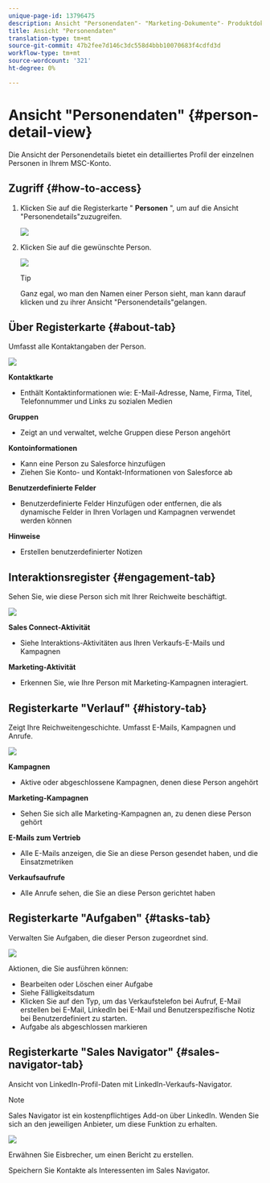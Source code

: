 ```yaml
---
unique-page-id: 13796475
description: Ansicht "Personendaten"- "Marketing-Dokumente"- Produktdokumentation
title: Ansicht "Personendaten"
translation-type: tm+mt
source-git-commit: 47b2fee7d146c3dc558d4bbb10070683f4cdfd3d
workflow-type: tm+mt
source-wordcount: '321'
ht-degree: 0%

---
```



# Ansicht &quot;Personendaten&quot; {#person-detail-view}

Die Ansicht der Personendetails bietet ein detailliertes Profil der einzelnen Personen in Ihrem MSC-Konto.

## Zugriff {#how-to-access}

1. Klicken Sie auf die Registerkarte &quot; **Personen** &quot;, um auf die Ansicht &quot;Personendetails&quot;zuzugreifen.

   ![](assets/people-tab.png)

1. Klicken Sie auf die gewünschte Person.

   ![](assets/select-contact.png)

   >[!TIP]
   >
   >Ganz egal, wo man den Namen einer Person sieht, man kann darauf klicken und zu ihrer Ansicht &quot;Personendetails&quot;gelangen.

## Über Registerkarte {#about-tab}

Umfasst alle Kontaktangaben der Person.

![](assets/about.jpg)

**Kontaktkarte**

* Enthält Kontaktinformationen wie: E-Mail-Adresse, Name, Firma, Titel, Telefonnummer und Links zu sozialen Medien

**Gruppen**

* Zeigt an und verwaltet, welche Gruppen diese Person angehört

**Kontoinformationen**

* Kann eine Person zu Salesforce hinzufügen
* Ziehen Sie Konto- und Kontakt-Informationen von Salesforce ab

**Benutzerdefinierte Felder**

* Benutzerdefinierte Felder Hinzufügen oder entfernen, die als dynamische Felder in Ihren Vorlagen und Kampagnen verwendet werden können

**Hinweise**

* Erstellen benutzerdefinierter Notizen

## Interaktionsregister {#engagement-tab}

Sehen Sie, wie diese Person sich mit Ihrer Reichweite beschäftigt.

![](assets/engagement.jpg)

**Sales Connect-Aktivität**

* Siehe Interaktions-Aktivitäten aus Ihren Verkaufs-E-Mails und Kampagnen

**Marketing-Aktivität**

* Erkennen Sie, wie Ihre Person mit Marketing-Kampagnen interagiert.

## Registerkarte &quot;Verlauf&quot; {#history-tab}

Zeigt Ihre Reichweitengeschichte. Umfasst E-Mails, Kampagnen und Anrufe.

![](assets/history.jpg)

**Kampagnen**

* Aktive oder abgeschlossene Kampagnen, denen diese Person angehört

**Marketing-Kampagnen**

* Sehen Sie sich alle Marketing-Kampagnen an, zu denen diese Person gehört

**E-Mails zum Vertrieb**

* Alle E-Mails anzeigen, die Sie an diese Person gesendet haben, und die Einsatzmetriken

**Verkaufsaufrufe**

* Alle Anrufe sehen, die Sie an diese Person gerichtet haben

## Registerkarte &quot;Aufgaben&quot; {#tasks-tab}

Verwalten Sie Aufgaben, die dieser Person zugeordnet sind.

![](assets/tasks.jpg)

Aktionen, die Sie ausführen können:

* Bearbeiten oder Löschen einer Aufgabe
* Siehe Fälligkeitsdatum
* Klicken Sie auf den Typ, um das Verkaufstelefon bei Aufruf, E-Mail erstellen bei E-Mail, LinkedIn bei E-Mail und Benutzerspezifische Notiz bei Benutzerdefiniert zu starten.
* Aufgabe als abgeschlossen markieren

## Registerkarte &quot;Sales Navigator&quot; {#sales-navigator-tab}

Ansicht von LinkedIn-Profil-Daten mit LinkedIn-Verkaufs-Navigator.

>[!NOTE]
>
>Sales Navigator ist ein kostenpflichtiges Add-on über LinkedIn. Wenden Sie sich an den jeweiligen Anbieter, um diese Funktion zu erhalten.

![](assets/linkedin.jpg)

Erwähnen Sie Eisbrecher, um einen Bericht zu erstellen.

Speichern Sie Kontakte als Interessenten im Sales Navigator.
